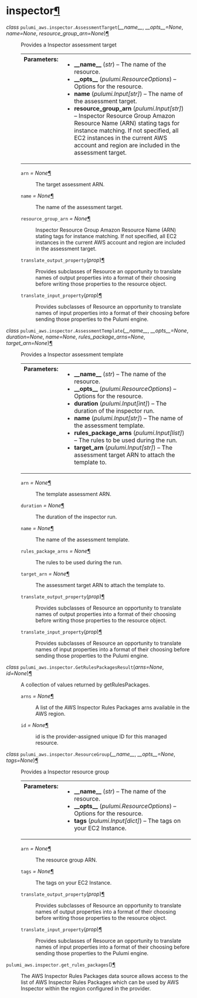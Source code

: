 <div class="section" id="module-pulumi_aws.inspector">
<span id="inspector"></span><h1>inspector<a class="headerlink" href="#module-pulumi_aws.inspector" title="Permalink to this headline">¶</a></h1>
<dl class="class">
<dt id="pulumi_aws.inspector.AssessmentTarget">
<em class="property">class </em><code class="descclassname">pulumi_aws.inspector.</code><code class="descname">AssessmentTarget</code><span class="sig-paren">(</span><em>__name__</em>, <em>__opts__=None</em>, <em>name=None</em>, <em>resource_group_arn=None</em><span class="sig-paren">)</span><a class="headerlink" href="#pulumi_aws.inspector.AssessmentTarget" title="Permalink to this definition">¶</a></dt>
<dd><p>Provides a Inspector assessment target</p>
<table class="docutils field-list" frame="void" rules="none">
<col class="field-name" />
<col class="field-body" />
<tbody valign="top">
<tr class="field-odd field"><th class="field-name">Parameters:</th><td class="field-body"><ul class="first last simple">
<li><strong>__name__</strong> (<em>str</em>) – The name of the resource.</li>
<li><strong>__opts__</strong> (<em>pulumi.ResourceOptions</em>) – Options for the resource.</li>
<li><strong>name</strong> (<em>pulumi.Input</em><em>[</em><em>str</em><em>]</em>) – The name of the assessment target.</li>
<li><strong>resource_group_arn</strong> (<em>pulumi.Input</em><em>[</em><em>str</em><em>]</em>) – Inspector Resource Group Amazon Resource Name (ARN) stating tags for instance matching. If not specified, all EC2 instances in the current AWS account and region are included in the assessment target.</li>
</ul>
</td>
</tr>
</tbody>
</table>
<dl class="attribute">
<dt id="pulumi_aws.inspector.AssessmentTarget.arn">
<code class="descname">arn</code><em class="property"> = None</em><a class="headerlink" href="#pulumi_aws.inspector.AssessmentTarget.arn" title="Permalink to this definition">¶</a></dt>
<dd><p>The target assessment ARN.</p>
</dd></dl>

<dl class="attribute">
<dt id="pulumi_aws.inspector.AssessmentTarget.name">
<code class="descname">name</code><em class="property"> = None</em><a class="headerlink" href="#pulumi_aws.inspector.AssessmentTarget.name" title="Permalink to this definition">¶</a></dt>
<dd><p>The name of the assessment target.</p>
</dd></dl>

<dl class="attribute">
<dt id="pulumi_aws.inspector.AssessmentTarget.resource_group_arn">
<code class="descname">resource_group_arn</code><em class="property"> = None</em><a class="headerlink" href="#pulumi_aws.inspector.AssessmentTarget.resource_group_arn" title="Permalink to this definition">¶</a></dt>
<dd><p>Inspector Resource Group Amazon Resource Name (ARN) stating tags for instance matching. If not specified, all EC2 instances in the current AWS account and region are included in the assessment target.</p>
</dd></dl>

<dl class="method">
<dt id="pulumi_aws.inspector.AssessmentTarget.translate_output_property">
<code class="descname">translate_output_property</code><span class="sig-paren">(</span><em>prop</em><span class="sig-paren">)</span><a class="headerlink" href="#pulumi_aws.inspector.AssessmentTarget.translate_output_property" title="Permalink to this definition">¶</a></dt>
<dd><p>Provides subclasses of Resource an opportunity to translate names of output properties
into a format of their choosing before writing those properties to the resource object.</p>
</dd></dl>

<dl class="method">
<dt id="pulumi_aws.inspector.AssessmentTarget.translate_input_property">
<code class="descname">translate_input_property</code><span class="sig-paren">(</span><em>prop</em><span class="sig-paren">)</span><a class="headerlink" href="#pulumi_aws.inspector.AssessmentTarget.translate_input_property" title="Permalink to this definition">¶</a></dt>
<dd><p>Provides subclasses of Resource an opportunity to translate names of input properties into
a format of their choosing before sending those properties to the Pulumi engine.</p>
</dd></dl>

</dd></dl>

<dl class="class">
<dt id="pulumi_aws.inspector.AssessmentTemplate">
<em class="property">class </em><code class="descclassname">pulumi_aws.inspector.</code><code class="descname">AssessmentTemplate</code><span class="sig-paren">(</span><em>__name__</em>, <em>__opts__=None</em>, <em>duration=None</em>, <em>name=None</em>, <em>rules_package_arns=None</em>, <em>target_arn=None</em><span class="sig-paren">)</span><a class="headerlink" href="#pulumi_aws.inspector.AssessmentTemplate" title="Permalink to this definition">¶</a></dt>
<dd><p>Provides a Inspector assessment template</p>
<table class="docutils field-list" frame="void" rules="none">
<col class="field-name" />
<col class="field-body" />
<tbody valign="top">
<tr class="field-odd field"><th class="field-name">Parameters:</th><td class="field-body"><ul class="first last simple">
<li><strong>__name__</strong> (<em>str</em>) – The name of the resource.</li>
<li><strong>__opts__</strong> (<em>pulumi.ResourceOptions</em>) – Options for the resource.</li>
<li><strong>duration</strong> (<em>pulumi.Input</em><em>[</em><em>int</em><em>]</em>) – The duration of the inspector run.</li>
<li><strong>name</strong> (<em>pulumi.Input</em><em>[</em><em>str</em><em>]</em>) – The name of the assessment template.</li>
<li><strong>rules_package_arns</strong> (<em>pulumi.Input</em><em>[</em><em>list</em><em>]</em>) – The rules to be used during the run.</li>
<li><strong>target_arn</strong> (<em>pulumi.Input</em><em>[</em><em>str</em><em>]</em>) – The assessment target ARN to attach the template to.</li>
</ul>
</td>
</tr>
</tbody>
</table>
<dl class="attribute">
<dt id="pulumi_aws.inspector.AssessmentTemplate.arn">
<code class="descname">arn</code><em class="property"> = None</em><a class="headerlink" href="#pulumi_aws.inspector.AssessmentTemplate.arn" title="Permalink to this definition">¶</a></dt>
<dd><p>The template assessment ARN.</p>
</dd></dl>

<dl class="attribute">
<dt id="pulumi_aws.inspector.AssessmentTemplate.duration">
<code class="descname">duration</code><em class="property"> = None</em><a class="headerlink" href="#pulumi_aws.inspector.AssessmentTemplate.duration" title="Permalink to this definition">¶</a></dt>
<dd><p>The duration of the inspector run.</p>
</dd></dl>

<dl class="attribute">
<dt id="pulumi_aws.inspector.AssessmentTemplate.name">
<code class="descname">name</code><em class="property"> = None</em><a class="headerlink" href="#pulumi_aws.inspector.AssessmentTemplate.name" title="Permalink to this definition">¶</a></dt>
<dd><p>The name of the assessment template.</p>
</dd></dl>

<dl class="attribute">
<dt id="pulumi_aws.inspector.AssessmentTemplate.rules_package_arns">
<code class="descname">rules_package_arns</code><em class="property"> = None</em><a class="headerlink" href="#pulumi_aws.inspector.AssessmentTemplate.rules_package_arns" title="Permalink to this definition">¶</a></dt>
<dd><p>The rules to be used during the run.</p>
</dd></dl>

<dl class="attribute">
<dt id="pulumi_aws.inspector.AssessmentTemplate.target_arn">
<code class="descname">target_arn</code><em class="property"> = None</em><a class="headerlink" href="#pulumi_aws.inspector.AssessmentTemplate.target_arn" title="Permalink to this definition">¶</a></dt>
<dd><p>The assessment target ARN to attach the template to.</p>
</dd></dl>

<dl class="method">
<dt id="pulumi_aws.inspector.AssessmentTemplate.translate_output_property">
<code class="descname">translate_output_property</code><span class="sig-paren">(</span><em>prop</em><span class="sig-paren">)</span><a class="headerlink" href="#pulumi_aws.inspector.AssessmentTemplate.translate_output_property" title="Permalink to this definition">¶</a></dt>
<dd><p>Provides subclasses of Resource an opportunity to translate names of output properties
into a format of their choosing before writing those properties to the resource object.</p>
</dd></dl>

<dl class="method">
<dt id="pulumi_aws.inspector.AssessmentTemplate.translate_input_property">
<code class="descname">translate_input_property</code><span class="sig-paren">(</span><em>prop</em><span class="sig-paren">)</span><a class="headerlink" href="#pulumi_aws.inspector.AssessmentTemplate.translate_input_property" title="Permalink to this definition">¶</a></dt>
<dd><p>Provides subclasses of Resource an opportunity to translate names of input properties into
a format of their choosing before sending those properties to the Pulumi engine.</p>
</dd></dl>

</dd></dl>

<dl class="class">
<dt id="pulumi_aws.inspector.GetRulesPackagesResult">
<em class="property">class </em><code class="descclassname">pulumi_aws.inspector.</code><code class="descname">GetRulesPackagesResult</code><span class="sig-paren">(</span><em>arns=None</em>, <em>id=None</em><span class="sig-paren">)</span><a class="headerlink" href="#pulumi_aws.inspector.GetRulesPackagesResult" title="Permalink to this definition">¶</a></dt>
<dd><p>A collection of values returned by getRulesPackages.</p>
<dl class="attribute">
<dt id="pulumi_aws.inspector.GetRulesPackagesResult.arns">
<code class="descname">arns</code><em class="property"> = None</em><a class="headerlink" href="#pulumi_aws.inspector.GetRulesPackagesResult.arns" title="Permalink to this definition">¶</a></dt>
<dd><p>A list of the AWS Inspector Rules Packages arns available in the AWS region.</p>
</dd></dl>

<dl class="attribute">
<dt id="pulumi_aws.inspector.GetRulesPackagesResult.id">
<code class="descname">id</code><em class="property"> = None</em><a class="headerlink" href="#pulumi_aws.inspector.GetRulesPackagesResult.id" title="Permalink to this definition">¶</a></dt>
<dd><p>id is the provider-assigned unique ID for this managed resource.</p>
</dd></dl>

</dd></dl>

<dl class="class">
<dt id="pulumi_aws.inspector.ResourceGroup">
<em class="property">class </em><code class="descclassname">pulumi_aws.inspector.</code><code class="descname">ResourceGroup</code><span class="sig-paren">(</span><em>__name__</em>, <em>__opts__=None</em>, <em>tags=None</em><span class="sig-paren">)</span><a class="headerlink" href="#pulumi_aws.inspector.ResourceGroup" title="Permalink to this definition">¶</a></dt>
<dd><p>Provides a Inspector resource group</p>
<table class="docutils field-list" frame="void" rules="none">
<col class="field-name" />
<col class="field-body" />
<tbody valign="top">
<tr class="field-odd field"><th class="field-name">Parameters:</th><td class="field-body"><ul class="first last simple">
<li><strong>__name__</strong> (<em>str</em>) – The name of the resource.</li>
<li><strong>__opts__</strong> (<em>pulumi.ResourceOptions</em>) – Options for the resource.</li>
<li><strong>tags</strong> (<em>pulumi.Input</em><em>[</em><em>dict</em><em>]</em>) – The tags on your EC2 Instance.</li>
</ul>
</td>
</tr>
</tbody>
</table>
<dl class="attribute">
<dt id="pulumi_aws.inspector.ResourceGroup.arn">
<code class="descname">arn</code><em class="property"> = None</em><a class="headerlink" href="#pulumi_aws.inspector.ResourceGroup.arn" title="Permalink to this definition">¶</a></dt>
<dd><p>The resource group ARN.</p>
</dd></dl>

<dl class="attribute">
<dt id="pulumi_aws.inspector.ResourceGroup.tags">
<code class="descname">tags</code><em class="property"> = None</em><a class="headerlink" href="#pulumi_aws.inspector.ResourceGroup.tags" title="Permalink to this definition">¶</a></dt>
<dd><p>The tags on your EC2 Instance.</p>
</dd></dl>

<dl class="method">
<dt id="pulumi_aws.inspector.ResourceGroup.translate_output_property">
<code class="descname">translate_output_property</code><span class="sig-paren">(</span><em>prop</em><span class="sig-paren">)</span><a class="headerlink" href="#pulumi_aws.inspector.ResourceGroup.translate_output_property" title="Permalink to this definition">¶</a></dt>
<dd><p>Provides subclasses of Resource an opportunity to translate names of output properties
into a format of their choosing before writing those properties to the resource object.</p>
</dd></dl>

<dl class="method">
<dt id="pulumi_aws.inspector.ResourceGroup.translate_input_property">
<code class="descname">translate_input_property</code><span class="sig-paren">(</span><em>prop</em><span class="sig-paren">)</span><a class="headerlink" href="#pulumi_aws.inspector.ResourceGroup.translate_input_property" title="Permalink to this definition">¶</a></dt>
<dd><p>Provides subclasses of Resource an opportunity to translate names of input properties into
a format of their choosing before sending those properties to the Pulumi engine.</p>
</dd></dl>

</dd></dl>

<dl class="function">
<dt id="pulumi_aws.inspector.get_rules_packages">
<code class="descclassname">pulumi_aws.inspector.</code><code class="descname">get_rules_packages</code><span class="sig-paren">(</span><span class="sig-paren">)</span><a class="headerlink" href="#pulumi_aws.inspector.get_rules_packages" title="Permalink to this definition">¶</a></dt>
<dd><p>The AWS Inspector Rules Packages data source allows access to the list of AWS
Inspector Rules Packages which can be used by AWS Inspector within the region
configured in the provider.</p>
</dd></dl>

</div>
